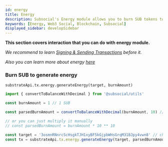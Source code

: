 ```yaml
---
id: energy
title: Energy
description: Subsocial's Energy module allows you to burn SUB tokens to create energy. You can use energy to sponsor transactions for your users, and lower transaction fees.
keywords: [Energy, Web3 Social, Blockchain, Subsocial]
displayed_sidebar: developSidebar
---
```


**This section covers interaction that you can do with energy module.**

*We recommend to learn [Signing & Sending Transactions](https://docs.subsocial.network/docs/develop/sdk/transactions) before it.*

*Also you can learn more about energy [here](/docs/develop/concepts/sponsored/energy.md)*

### Burn SUB to generate energy

```
substrateApi.tx.energy.generateEnergy(target, burnAmount)
```

```typescript
import { convertToBalanceWithDecimal } from '@subsocial/utils'

const burnAmount = 1 // 1 SUB

const parsedBurnAmount = convertToBalanceWithDecimal(burnAmount, 10) // SUB token uses 10 decimals, SOON (testnet) uses 12 decimals

// or you can just multiply it manually
// const parsedBurnAmount = burnAmount * 10 ** 10

const target = '3osmnRNnrcScHsgkTJH1xyBF5kGjpbWHsGrqM31BJpy4vwn8' // change it to target account
const tx = substrateApi.tx.energy.generateEnergy(target, parsedBurnAmount.toString())
```
